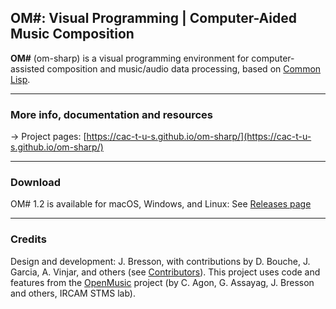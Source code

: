 
## **OM#**: Visual Programming | Computer-Aided Music Composition

**OM#** (om-sharp) is a visual programming environment for computer-assisted composition and music/audio data processing, based on [Common Lisp](http://www.gigamonkeys.com/book/introduction-why-lisp.html). 

------

### More info, documentation and resources

&rarr; Project pages: [https://cac-t-u-s.github.io/om-sharp/](https://cac-t-u-s.github.io/om-sharp/)

------

### Download

OM# 1.2 is available for macOS, Windows, and Linux: See [Releases page](https://github.com/cac-t-u-s/om-sharp/releases/latest)


------

### Credits

Design and development: J. Bresson, with contributions by D. Bouche, J. Garcia, A. Vinjar, and others (see [Contributors](https://github.com/cac-t-u-s/om-sharp/graphs/contributors)). 
This project uses code and features from the [OpenMusic](https://github.com/openmusic-project/openmusic/) project (by C. Agon, G. Assayag, J. Bresson and others, IRCAM STMS lab).
